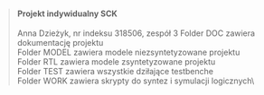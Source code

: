 >#### Projekt indywidualny SCK
> Anna Dzieżyk, nr indeksu 318506, zespół 3 
> Folder DOC zawiera dokumentację projektu\
> Folder MODEL zawiera modele niezsyntetyzowane projektu\
> Folder RTL zawiera modele zsyntetyzowane projektu\
> Folder TEST zawiera wszystkie dziłające testbenche\
> Folder WORK zawiera skrypty do syntez i  symulacji logicznych\

